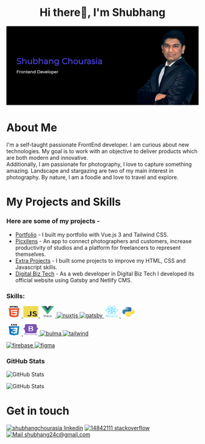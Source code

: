 
<h1 align="center">Hi there👋, I'm Shubhang</h1>

![Cover Image](https://github.com/shubhangchourasia/shubhangchourasia/blob/main/Images/Cover.png?raw=true)

# About Me
I'm a self-taught passionate FrontEnd developer. I am curious about new technologies. My goal is to work with an objective to deliver products which are both modern and innovative. <br>
Additionally, I am passionate for photography, I love to capture something amazing. Landscape and stargazing are two of my main interest in photography. By nature, I am a foodie and love to travel and explore.

# My Projects and Skills
### Here are some of my projects - 

 - <a href="https://shubhangchourasia.com" target="_blank" rel="noreferrer">Portfolio</a> - I built my portfolio with Vue.js 3 and Tailwind CSS. 
 - <a href="https://picxilens.com" target="_blank" rel="noreferrer">Picxilens</a> - An app to connect photographers and customers, increase productivity of studios and a platform for freelancers to represent themselves. 
 - <a href="https://shubhangchourasia.netlify.app" target="_blank" rel="noreferrer">Extra Projects</a> - I built some projects to improve my HTML, CSS and Javascript skills.
 - <a href="https://digitalbiz.tech" target="_blank" rel="noreferrer">Digital Biz Tech</a> - As a web developer in Digital Biz Tech I developed its official website using Gatsby and Netlify CMS.

### Skills:  

 <a href="https://www.w3.org/html/" target="_blank" rel="noreferrer"> <img src="https://raw.githubusercontent.com/devicons/devicon/master/icons/html5/html5-original-wordmark.svg" alt="html5" width="40" height="30"/> </a> <a href="https://developer.mozilla.org/en-US/docs/Web/JavaScript" target="_blank" rel="noreferrer"> <img src="https://raw.githubusercontent.com/devicons/devicon/master/icons/javascript/javascript-original.svg" alt="javascript" width="40" height="30"/> </a> <a href="https://vuejs.org/" target="_blank" rel="noreferrer"> <img src="https://raw.githubusercontent.com/devicons/devicon/master/icons/vuejs/vuejs-original-wordmark.svg" alt="vuejs" width="40" height="30"/> </a>  <a href="https://nuxtjs.org/" target="_blank" rel="noreferrer"> <img src="https://www.vectorlogo.zone/logos/nuxtjs/nuxtjs-icon.svg" alt="nuxtjs" width="40" height="30"/> </a> <a href="https://www.gatsbyjs.com/" target="_blank" rel="noreferrer"> <img src="https://www.vectorlogo.zone/logos/gatsbyjs/gatsbyjs-icon.svg" alt="gatsby" width="30" height="30"/> </a> <a href="https://reactjs.org/" target="_blank" rel="noreferrer"> <img src="https://raw.githubusercontent.com/devicons/devicon/master/icons/react/react-original-wordmark.svg" alt="react" width="40" height="30"/> </a> <a href="https://www.python.org" target="_blank" rel="noreferrer"> <img src="https://raw.githubusercontent.com/devicons/devicon/master/icons/python/python-original.svg" alt="python" width="40" height="30"/> </a>
 
<a href="https://www.w3schools.com/css/" target="_blank" rel="noreferrer"> <img src="https://raw.githubusercontent.com/devicons/devicon/master/icons/css3/css3-original-wordmark.svg" alt="css3" width="40" height="30"/> </a><a href="https://getbootstrap.com" target="_blank" rel="noreferrer"> <img src="https://raw.githubusercontent.com/devicons/devicon/master/icons/bootstrap/bootstrap-plain-wordmark.svg" alt="bootstrap" width="40" height="30"/> </a><a href="https://bulma.io/" target="_blank" rel="noreferrer"> <img src="https://raw.githubusercontent.com/gilbarbara/logos/804dc257b59e144eaca5bc6ffd16949752c6f789/logos/bulma.svg" alt="bulma" width="40" height="30"/> </a>  <a href="https://tailwindcss.com/" target="_blank" rel="noreferrer"> <img src="https://www.vectorlogo.zone/logos/tailwindcss/tailwindcss-icon.svg" alt="tailwind" width="40" height="30"/> </a>

 <a href="https://firebase.google.com/" target="_blank" rel="noreferrer"> <img src="https://www.vectorlogo.zone/logos/firebase/firebase-icon.svg" alt="firebase" width="40" height="30"/> </a> <a href="https://www.figma.com/" target="_blank" rel="noreferrer"> <img src="https://www.vectorlogo.zone/logos/figma/figma-icon.svg" alt="figma" width="40" height="30"/> </a>

### GitHub Stats
![GitHub Stats](https://github-readme-stats.vercel.app/api?username=shubhangchourasia&hide=contribs,stars&show_icons=true)

![GitHub Stats](https://github-readme-stats.vercel.app/api/top-langs/?username=shubhangchourasia)

# Get in touch
<p align="left">
<a href="https://linkedin.com/in/shubhangchourasia" target="blank"><img src="https://raw.githubusercontent.com/rahuldkjain/github-profile-readme-generator/master/src/images/icons/Social/linked-in-alt.svg" alt="shubhangchourasia linkedin" height="30" width="40" /></a>  <a href="https://stackoverflow.com/users/14842111" target="blank"><img src="https://raw.githubusercontent.com/rahuldkjain/github-profile-readme-generator/master/src/images/icons/Social/stack-overflow.svg" alt="14842111 stackoverflow" height="30" width="40" /></a>  <a href="mailto:shubhang24c@gmail.com"></a>
<a href="mailto:shubhang24c@gmail.com">
<img src="https://www.reshot.com/preview-assets/icons/4GKQTC6DPZ/mail-4GKQTC6DPZ.svg" alt="Mail shubhang24c@gmail.com" height="30" width="40" /></a></p>
